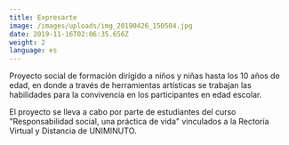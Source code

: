 ```yaml
---
title: Expresarte
image: /images/uploads/img_20190426_150504.jpg
date: 2019-11-16T02:06:35.656Z
weight: 2
language: es
---
```

Proyecto social de formación dirigido a niños y  niñas hasta los 10 años de edad, en donde a través de herramientas artísticas se trabajan las habilidades para la convivencia en los participantes en edad escolar. 

El proyecto se lleva a cabo por parte de estudiantes del curso "Responsabilidad social, una práctica de vida" vinculados a la Rectoría Virtual y Distancia de UNIMINUTO.
